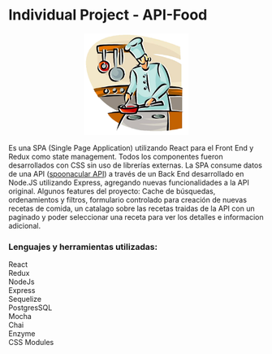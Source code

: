 # Individual Project - API-Food

<p align="center">
  <img height="200" src="./cooking.png" />
</p>

Es una SPA (Single Page Application) utilizando React para el Front End y Redux como state management. Todos los componentes fueron desarrollados con CSS sin uso de librerías externas.
La SPA consume datos de una API ([spoonacular API](https://spoonacular.com/food-api)) a través de un Back End desarrollado en Node.JS utilizando Express, agregando nuevas funcionalidades a la API original.
Algunos features del proyecto: Cache de búsquedas, ordenamientos y filtros, formulario controlado para creación de nuevas recetas de comida, un catalago sobre las recetas traidas de la API con un paginado y poder seleccionar una receta para ver los detalles e informacion adicional.

### Lenguajes y herramientas utilizadas:

React<br>
Redux<br>
NodeJs<br>
Express<br>
Sequelize<br>
PostgresSQL<br>
Mocha<br>
Chai<br>
Enzyme<br>
CSS Modules<br>

